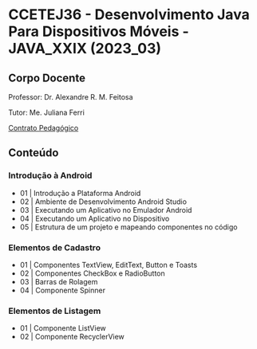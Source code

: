 # CCETEJ36 - Desenvolvimento Java Para Dispositivos Móveis - JAVA_XXIX (2023_03)

## Corpo Docente
Professor: Dr. Alexandre R. M. Feitosa

Tutor: Me. Juliana Ferri

[Contrato Pedagógico](https://github.com/MarleneMoraes/utfpr-java/blob/main/android/ANDROID_Contrato_Pedagogico.pdf)

## Conteúdo
### Introdução à Android
 - 01 | Introdução a Plataforma Android
 - 02 | Ambiente de Desenvolvimento Android Studio
 - 03 | Executando um Aplicativo no Emulador Android
 - 04 | Executando um Aplicativo no Dispositivo
 - 05 | Estrutura de um projeto e mapeando componentes no código

### Elementos de Cadastro
 - 01 | Componentes TextView, EditText, Button e Toasts
 - 02 | Componentes CheckBox e RadioButton
 - 03 | Barras de Rolagem
 - 04 | Componente Spinner

### Elementos de Listagem
 - 01 | Componente ListView
 - 02 | Componente RecyclerView